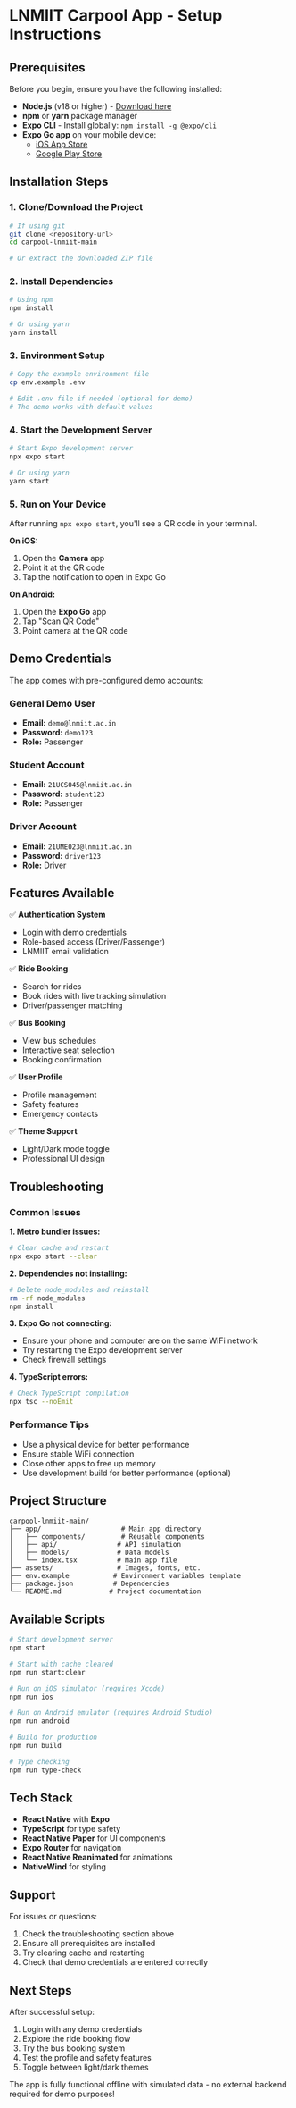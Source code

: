 # LNMIIT Carpool App - Setup Instructions

## Prerequisites

Before you begin, ensure you have the following installed:

- **Node.js** (v18 or higher) - [Download here](https://nodejs.org/)
- **npm** or **yarn** package manager
- **Expo CLI** - Install globally: `npm install -g @expo/cli`
- **Expo Go app** on your mobile device:
  - [iOS App Store](https://apps.apple.com/app/expo-go/id982107779)
  - [Google Play Store](https://play.google.com/store/apps/details?id=host.exp.exponent)

## Installation Steps

### 1. Clone/Download the Project

```bash
# If using git
git clone <repository-url>
cd carpool-lnmiit-main

# Or extract the downloaded ZIP file
```

### 2. Install Dependencies

```bash
# Using npm
npm install

# Or using yarn
yarn install
```

### 3. Environment Setup

```bash
# Copy the example environment file
cp env.example .env

# Edit .env file if needed (optional for demo)
# The demo works with default values
```

### 4. Start the Development Server

```bash
# Start Expo development server
npx expo start

# Or using yarn
yarn start
```

### 5. Run on Your Device

After running `npx expo start`, you'll see a QR code in your terminal.

**On iOS:**

1. Open the **Camera** app
2. Point it at the QR code
3. Tap the notification to open in Expo Go

**On Android:**

1. Open the **Expo Go** app
2. Tap "Scan QR Code"
3. Point camera at the QR code

## Demo Credentials

The app comes with pre-configured demo accounts:

### General Demo User

- **Email:** `demo@lnmiit.ac.in`
- **Password:** `demo123`
- **Role:** Passenger

### Student Account

- **Email:** `21UCS045@lnmiit.ac.in`
- **Password:** `student123`
- **Role:** Passenger

### Driver Account

- **Email:** `21UME023@lnmiit.ac.in`
- **Password:** `driver123`
- **Role:** Driver

## Features Available

✅ **Authentication System**

- Login with demo credentials
- Role-based access (Driver/Passenger)
- LNMIIT email validation

✅ **Ride Booking**

- Search for rides
- Book rides with live tracking simulation
- Driver/passenger matching

✅ **Bus Booking**

- View bus schedules
- Interactive seat selection
- Booking confirmation

✅ **User Profile**

- Profile management
- Safety features
- Emergency contacts

✅ **Theme Support**

- Light/Dark mode toggle
- Professional UI design

## Troubleshooting

### Common Issues

**1. Metro bundler issues:**

```bash
# Clear cache and restart
npx expo start --clear
```

**2. Dependencies not installing:**

```bash
# Delete node_modules and reinstall
rm -rf node_modules
npm install
```

**3. Expo Go not connecting:**

- Ensure your phone and computer are on the same WiFi network
- Try restarting the Expo development server
- Check firewall settings

**4. TypeScript errors:**

```bash
# Check TypeScript compilation
npx tsc --noEmit
```

### Performance Tips

- Use a physical device for better performance
- Ensure stable WiFi connection
- Close other apps to free up memory
- Use development build for better performance (optional)

## Project Structure

```
carpool-lnmiit-main/
├── app/                    # Main app directory
│   ├── components/         # Reusable components
│   ├── api/               # API simulation
│   ├── models/            # Data models
│   └── index.tsx          # Main app file
├── assets/                # Images, fonts, etc.
├── env.example           # Environment variables template
├── package.json          # Dependencies
└── README.md            # Project documentation
```

## Available Scripts

```bash
# Start development server
npm start

# Start with cache cleared
npm run start:clear

# Run on iOS simulator (requires Xcode)
npm run ios

# Run on Android emulator (requires Android Studio)
npm run android

# Build for production
npm run build

# Type checking
npm run type-check
```

## Tech Stack

- **React Native** with **Expo**
- **TypeScript** for type safety
- **React Native Paper** for UI components
- **Expo Router** for navigation
- **React Native Reanimated** for animations
- **NativeWind** for styling

## Support

For issues or questions:

1. Check the troubleshooting section above
2. Ensure all prerequisites are installed
3. Try clearing cache and restarting
4. Check that demo credentials are entered correctly

## Next Steps

After successful setup:

1. Login with any demo credentials
2. Explore the ride booking flow
3. Try the bus booking system
4. Test the profile and safety features
5. Toggle between light/dark themes

The app is fully functional offline with simulated data - no external backend required for demo purposes!
